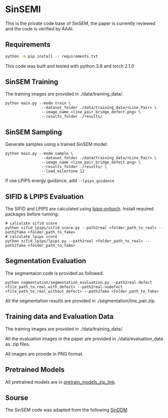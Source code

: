 # SinSEMI
This is the private code base of SinSEM, the paper is currently reviewed and the code is verified by AAAI.
## Requirements
```bash
python -m pip install -r requirements.txt
```
This code was built and tested with python 3.8 and torch 2.1.0
## SinSEM Training
The training images are provided in ./data/training_data/.
```
python main.py --mode train \
                --dataset_folder ./data/training_data/<Line_Pair> \ 
                --image_name <line_pair_bridge_defect.png> \
                --results_folder ./results/ 
```

## SinSEM Sampling
Generate samples using a trained SinSEM model:
```
python main.py --mode sample \ 
                --dataset_folder ./data/training_data/<Line_Pair> \
                --image_name <line_pair_bridge_defect.png> \
                --results_folder ./results/ \ 
                --load_milestone 12
```
If use LPIPS energy guidance, add `--lpips_guidance`
## SIFID & LPIPS Evaluation
The SIFID and LPIPS are calculated using [lpips-pytorch](https://github.com/S-aiueo32/lpips-pytorch). Install required packages before running:
```
# calculate sifid score
python sifid_lpips/sifid_score.py --path2real <folder_path_to_real> --path2fake <folder_path_to_fake>
# calculate lpips score
python sifid_lpips/lpips.py --path2real <folder_path_to_real> --path2fake <folder_path_to_fake>
```
## Segmentation Evaluation 
The segmentaion code is provided as followed.
```
python segmentation/segmentation_evaluation.py --path2real-defect <file_path_to_real_with_defect> --path2real-nodefect <file_path_to_real_without_defect> --path2fake <folder_path_to_fake>
```
All the segmentation results are provided in ./segmentation/line_pair.zip.
## Training data and Evaluation Data
The training images are provided in ./data/training_data/.

All the evaluation images in the paper are provided in ./data/evaluation_data as .zip files. 

All images are provide in PNG format.
## Pretrained Models
All pretrained models are in [pretrain_models_zip_link](https://drive.google.com/file/d/1yc61rHriBnlwb2Ctjii5zjq6WQ0N2dJP/view?usp=drive_link).
## Sourse
The SinSEM code was adapted from the following [SinDDM](https://github.com/fallenshock/SinDDM)
